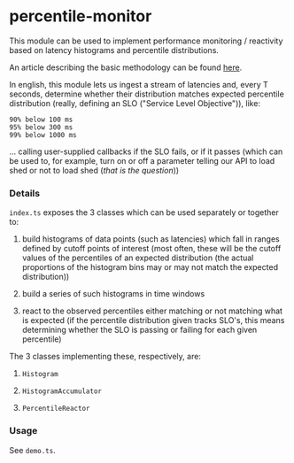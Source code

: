percentile-monitor
===

This module can be used to implement performance monitoring / reactivity based 
on latency histograms and percentile distributions. 

An article describing the basic methodology can be found [here](https://blog.wallaroolabs.com/2018/02/latency-histograms-and-percentile-distributions-in-wallaroo-performance-metrics/).

In english, this module lets us ingest a stream of latencies and, every T
seconds, determine whether their distribution matches expected percentile 
distribution (really, defining an SLO ("Service Level Objective")), like:

	90% below 100 ms
	95% below 300 ms
	99% below 1000 ms

... calling user-supplied callbacks if the SLO fails, or if it passes (which
can be used to, for example, turn on or off a parameter telling our API to
load shed or not to load shed (*that is the question*))

### Details

`index.ts` exposes the 3 classes which can be used separately or together to:

1. build histograms of data points (such as latencies) which fall in ranges
	defined by cutoff points of interest (most often, these will be the cutoff
	values of the percentiles of an expected distribution (the actual proportions
	of the histogram bins may or may not match the expected distribution))

2. build a series of such histograms in time windows

3. react to the observed percentiles either matching or not matching what is 
	expected (if the percentile distribution given tracks SLO's, this means
	determining whether the SLO is passing or failing for each given percentile)

The 3 classes implementing these, respectively, are:

1. `Histogram`

2. `HistogramAccumulator`

3. `PercentileReactor`

### Usage

See `demo.ts`.
